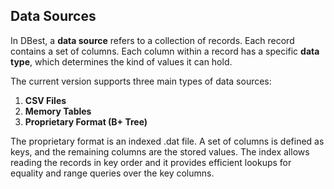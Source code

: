 
## Data Sources

In DBest, a **data source** refers to a collection of records. Each record contains a set of columns. Each column within a record has a specific **data type**, which determines the kind of values it can hold. 

The current version supports three main types of data sources:

1. **CSV Files**
2. **Memory Tables**
3. **Proprietary Format (B+ Tree)**

The proprietary format is an indexed .dat file.  A set of columns is defined as keys, and the remaining columns are the stored values. The index allows reading the records in key order and it provides efficient lookups for equality and range queries over the key columns.

